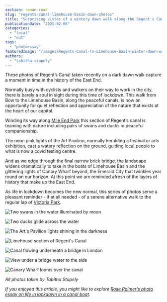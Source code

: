 ```yaml
---
section: roman-road
slug: "regents-canal-limehouse-basin-dawn-photos"
title: "Surprising vistas of a wintery dawn walk along the Regent's Canal [photoessay]"
publicationDate: "2021-02-08"
categories: 
  - "local"
  - "out"
tags: 
  - "photoessay"
featuredImage: "/images/Regents-Canal-to-Limehouse-Basin-winter-dawn-walk-3-1.jpg"
authors: 
  - "tabitha.stapely"
---
```


These photos of Regent’s Canal taken recently on a dark dawn walk capture a moment in time in the history of the East End. 

Normally busy with cyclists and walkers on their way to work in the city, there is barely a soul in sight during this time of lockdown. This walk from Bow to the Limehouse Basin, along the peaceful canals, is now an opportunity for quiet reflection and appreciation of the nature that exists at the heart of our capital.

Winding its way along [Mile End Park](https://romanroadlondon.com/eco-pavilion-mile-end-park-history/) this section of Regent’s canal is teaming with nature including pairs of swans and ducks in peaceful companionship.

The neon pink lights of the Art Pavilion, normally heralding a festival or arts exhibition, cast a watery reflection on the ground, guiding local people to what is now a covid testing centre.

And as we edge through the final narrow brick bridge, the landscape widens dramatically to take in the boats of Limehouse Basin and the glittering lights of Canary Wharf beyond, the Emerald City that twinkles year round on our horizon. At this point we are reminded afresh of the layers of history that make up the East End.

As life in lockdown becomes the new normal, this series of photos serve a pleasant reminder - if at all needed - of a serene alternative walk to the regular lap of [Victoria Park](https://romanroadlondon.com/victoria-park-east-london-bow/). 

![Two swans in the water illuminated by moon](/images/Regents-Canal-to-Limehouse-Basin-winter-dawn-walk-3-1-1024x683.jpg)

![Two ducks glide across the water](/images/Regents-Canal-to-Limehouse-Basin-winter-dawn-walk-4-1024x683.jpg)

![The Art's Pavilion lights shining in the darkness](/images/Regents-Canal-to-Limehouse-Basin-winter-dawn-walk-1-1024x683.jpg)

![Limehouse section of Regent's Canal](/images/Regents-Canal-to-Limehouse-Basin-winter-dawn-walk-5-1-1024x683.jpg)

![Canal flowing underneath a bridge in London](/images/Regents-Canal-to-Limehouse-Basin-winter-dawn-walk-7-1024x683.jpg)

![View under a bridge water to the side](/images/Regents-Canal-to-Limehouse-Basin-winter-dawn-walk-8-1024x683.jpg)

![Canary Wharf looms over the canal](/images/Regents-Canal-to-Limehouse-Basin-winter-dawn-walk-9-1024x683.jpg)

_All photos taken by Tabitha Stapely_

_If you enjoyed this article, you might like to explore [Rose Palmer's photo essay on life in lockdown in a canal boat](https://romanroadlondon.com/regents-canal-boat-window-photos-rose-palmer/)_.
